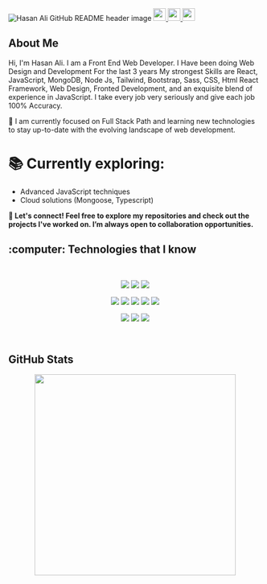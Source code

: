 <img src="https://i.ibb.co/C9DyX89/Web-Developer.jpg" alt="Hasan Ali GitHub README header image"> 

<a href="https://www.linkedin.com/in/hasanali207/" >
<img src="https://img.shields.io/badge/linkedin-%230077B5.svg?&style=for-the-badge&logo=linkedin&logoColor=white" height=25>
</a> 
<a href="https://www.instagram.com/hasanali142228/">
<img src="https://img.shields.io/badge/instagram-%23E4405F.svg?&style=for-the-badge&logo=instagram&logoColor=white" height=25>
</a> 
<a href="https://www.youtube.com/@hasandevpro">
<img src="https://img.shields.io/badge/youtube-%2312100E.svg?&style=for-the-badge&logo=youtube&logoColor=white" height=25>
</a> 
<h2>About Me</h2>
<p>Hi, I'm Hasan Ali. I am a Front End Web Developer. I Have been doing Web Design and Development For the last 3 years My strongest Skills are React, JavaScript, MongoDB, Node Js, Tailwind, Bootstrap, Sass, CSS, Html React Framework, Web Design, Fronted Development, and an exquisite blend of experience in JavaScript. I take every job very seriously and give each job 100% Accuracy. </p>

<p>🎯 I am currently focused on Full Stack Path and learning new technologies to stay up-to-date with the evolving landscape of web development. </p>

<h1>📚 Currently exploring: </h1>

<ul> 
    <li> Advanced JavaScript techniques
</li>
    <li> Cloud solutions (Mongoose, Typescript)
</li>
  
 </ul>
<p> <b>🚀 Let's connect! Feel free to explore my repositories and check out the projects I've worked on. I’m always open to collaboration opportunities. </b> </p>





<h2>:computer: Technologies that I know</h2>

<br>
<p align="center">
<img src="https://i.ibb.co.com/vq4LHqG/HTML.png"/>
<img src="https://i.ibb.co.com/FB67Gtx/css.png"/>
<img src="https://i.ibb.co.com/GnNBR01/tailwind.png"/>
</p>
<p align="center">
<img src="https://i.ibb.co.com/0CbBfTc/Java-Script.png"/>
<img src="https://i.ibb.co.com/Mg5fZWh/react.png"/>
<img src="https://i.ibb.co.com/3Rz4kx3/node.png"/>
<img src="https://i.ibb.co.com/qN9wSnB/express.png"/>
<img src="https://i.ibb.co.com/2S0F4xB/mongo.png"/>
</p>
<p align="center">
<img src="https://i.ibb.co.com/R0mv1TV/firebase.png"/>
<img src="https://i.ibb.co.com/YLbxXmm/Bootsrap.png"/>
<img src="https://i.ibb.co.com/nm92201/sass.png"/>
</p><br/>

<!--  
<p><a href="https://weekly-vue.news/issues">➡️ More issues</a></p> -->
<h2>GitHub Stats</h2>
<div  align="center"> <img width=400 src='https://github-readme-streak-stats.herokuapp.com/?user=hasanali207&theme=vue-dark&hide_border=true' /> </div>




